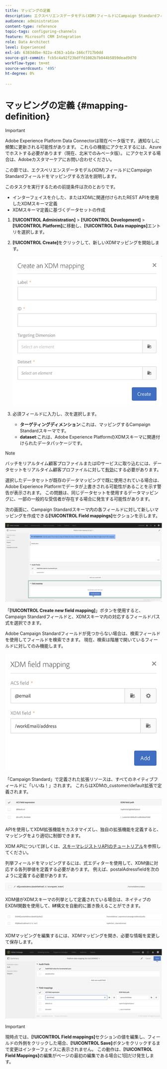 ```yaml
---
title: マッピングの定義
description: エクスペリエンスデータモデル(XDM)フィールドにCampaign Standardフィールドをマッピングする方法について説明します。
audience: administration
content-type: reference
topic-tags: configuring-channels
feature: Microsoft CRM Integration
role: Data Architect
level: Experienced
exl-id: 6383ddbe-922a-4363-a1da-166cf717b0dd
source-git-commit: fcb5c4a92f23bdffd1082b7b044b5859dead9d70
workflow-type: tm+mt
source-wordcount: '495'
ht-degree: 0%

---
```


# マッピングの定義 {#mapping-definition}

>[!IMPORTANT]
>
>Adobe Experience Platform Data Connectorは現在ベータ版です。通知なしに頻繁に更新される可能性があります。 これらの機能にアクセスするには、Azureでホストする必要があります（現在、北米でのみベータ版）。 にアクセスする場合は、Adobeカスタマーケアにお問い合わせください。

この節では、エクスペリエンスデータモデル(XDM)フィールドにCampaign Standardフィールドをマッピングする方法を説明します。

このタスクを実行するための前提条件は次のとおりです。

* インターフェイスを介した、またはXDMに関連付けられたREST APIを使用したXDMスキーマ定義
* XDMスキーマ定義に基づくデータセットの作成

1. **[!UICONTROL Administration]** > **[!UICONTROL Development]** > **[!UICONTROL Platform]**&#x200B;に移動し、**[!UICONTROL Data mappings]**&#x200B;エントリを選択します。

1. **[!UICONTROL Create]**&#x200B;をクリックして、新しいXDMマッピングを開始します。

   ![](assets/aep_createmapping.png)

1. 必須フィールドに入力し、次を選択します。

   * **ターゲティングディメンション**:これは、マッピングするCampaign Standardスキーマです。
   * **dataset**:これは、Adobe Experience PlatformのXDMスキーマに関連付けられたデータパッケージです。

>[!NOTE]
>
>バッチをリアルタイム顧客プロファイルまたはIDサービスに取り込むには、データセットをリアルタイム顧客プロファイルに対して[有効](https://experienceleague.adobe.com/docs/experience-platform/rtcdp/intro/get-started.html)にする必要があります。
>
>選択したデータセットが既存のデータマッピングで既に使用されている場合は、Adobe Experience Platformでデータが上書きされる可能性があることを示す警告が表示されます。 この問題は、同じデータセットを使用するデータマッピングに、一部の一般的な受信者が存在する場合に発生する可能性があります。

次の画面に、Campaign Standardスキーマ内の各フィールドに対して新しいマッピングを作成できる&#x200B;**[!UICONTROL Field mappings]**&#x200B;セクションを示します。

![](assets/aep_fieldmappings.png)

「**[!UICONTROL Create new field mapping]**」ボタンを使用すると、Campaign Standardフィールドと、XDMスキーマ内の対応するフィールドパス式を選択できます。

Adobe Campaign Standardフィールドが見つからない場合は、検索フィールドを使用してフィールドを検索できます。 現在、検索は階層で開いているフィールドに対してのみ機能します。

![](assets/aep_mapfield.png)

「Campaign Standard」で定義された拡張リソースは、すべてのネイティブフィールドに「いいね！」されます。 これらはXDMの_customer/default拡張で定義されます。

![](assets/aep_fieldscusmapping.png)

APIを使用してXDM拡張機能をカスタマイズし、独自の拡張機能を定義すると、マッピングをより適切に制御できます。

XDM APIについて詳しくは、[スキーマレジストリAPIのチュートリアル](https://experienceleague.adobe.com/docs/experience-platform/xdm/api/getting-started.html)を参照してください。

列挙フィールドをマッピングするには、式エディターを使用して、XDM値に対応する各列挙値を定義する必要があります。 例えば、postalAdressfieldを次のように定義する必要があります。

![](assets/aep_enummapping.png)

XDM値がXDMスキーマの列挙として定義されている場合は、ネイティブのEXDM関数を使用して、**lif**&#x200B;構文を自動的に置き換えることができます。

![](assets/aep_enummappingexdm.png)

XDMマッピングを編集するには、XDMマッピングを開き、必要な情報を変更して保存します。

![](assets/aep_editmapping.png)

>[!IMPORTANT]
>
>現時点では、**[!UICONTROL Field mappings]**&#x200B;セクションの値を編集し、フィールドの外側をクリックした場合、**[!UICONTROL Save]**&#x200B;ボタンをクリックするまで変更はインターフェイスに表示されません。 この動作は、**[!UICONTROL Field Mappings]**&#x200B;の編集がページの最初の編集である場合に1回だけ発生します。
